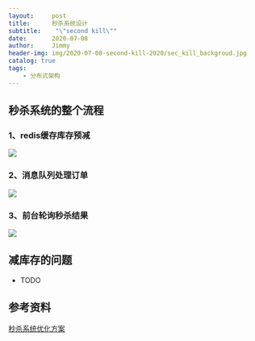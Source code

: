 ```yaml
---
layout:     post
title:      秒杀系统设计
subtitle:    "\"second kill\""
date:       2020-07-08
author:     Jimmy
header-img: img/2020-07-08-second-kill-2020/sec_kill_backgroud.jpg
catalog: true
tags:
    - 分布式架构
---
```


## 秒杀系统的整个流程

### 1、redis缓存库存预减

![](https://github.com/linbing1219/linbing1219.github.io/raw/master/img/2020-07-08-second-kill-2020/deal_by_redis.jpg)

### 2、消息队列处理订单

![](https://github.com/linbing1219/linbing1219.github.io/raw/master/img/2020-07-08-second-kill-2020/deal_by_mq.jpg)

### 3、前台轮询秒杀结果

![](https://github.com/linbing1219/linbing1219.github.io/raw/master/img/2020-07-08-second-kill-2020/client_get_result.jpg)

## 减库存的问题

- TODO

## 参考资料

[秒杀系统优化方案](https://www.cnblogs.com/xiangkejin/p/9351501.html)